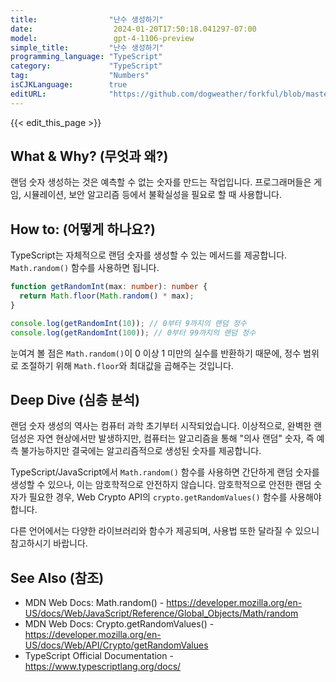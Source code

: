 ```yaml
---
title:                "난수 생성하기"
date:                  2024-01-20T17:50:18.041297-07:00
model:                 gpt-4-1106-preview
simple_title:         "난수 생성하기"
programming_language: "TypeScript"
category:             "TypeScript"
tag:                  "Numbers"
isCJKLanguage:        true
editURL:              "https://github.com/dogweather/forkful/blob/master/content/ko/typescript/generating-random-numbers.md"
---
```


{{< edit_this_page >}}

## What & Why? (무엇과 왜?)

랜덤 숫자 생성하는 것은 예측할 수 없는 숫자를 만드는 작업입니다. 프로그래머들은 게임, 시뮬레이션, 보안 알고리즘 등에서 불확실성을 필요로 할 때 사용합니다.

## How to: (어떻게 하나요?)

TypeScript는 자체적으로 랜덤 숫자를 생성할 수 있는 메서드를 제공합니다. `Math.random()` 함수를 사용하면 됩니다.

```typescript
function getRandomInt(max: number): number {
  return Math.floor(Math.random() * max);
}

console.log(getRandomInt(10)); // 0부터 9까지의 랜덤 정수
console.log(getRandomInt(100)); // 0부터 99까지의 랜덤 정수
```

눈여겨 볼 점은 `Math.random()`이 0 이상 1 미만의 실수를 반환하기 때문에, 정수 범위로 조절하기 위해 `Math.floor`와 최대값을 곱해주는 것입니다.

## Deep Dive (심층 분석)

랜덤 숫자 생성의 역사는 컴퓨터 과학 초기부터 시작되었습니다. 이상적으로, 완벽한 랜덤성은 자연 현상에서만 발생하지만, 컴퓨터는 알고리즘을 통해 "의사 랜덤" 숫자, 즉 예측 불가능하지만 결국에는 알고리즘적으로 생성된 숫자를 제공합니다.

TypeScript/JavaScript에서 `Math.random()` 함수를 사용하면 간단하게 랜덤 숫자를 생성할 수 있으나, 이는 암호학적으로 안전하지 않습니다. 암호학적으로 안전한 랜덤 숫자가 필요한 경우, Web Crypto API의 `crypto.getRandomValues()` 함수를 사용해야 합니다.

다른 언어에서는 다양한 라이브러리와 함수가 제공되며, 사용법 또한 달라질 수 있으니 참고하시기 바랍니다.

## See Also (참조)

- MDN Web Docs: Math.random() - https://developer.mozilla.org/en-US/docs/Web/JavaScript/Reference/Global_Objects/Math/random
- MDN Web Docs: Crypto.getRandomValues() - https://developer.mozilla.org/en-US/docs/Web/API/Crypto/getRandomValues
- TypeScript Official Documentation - https://www.typescriptlang.org/docs/
